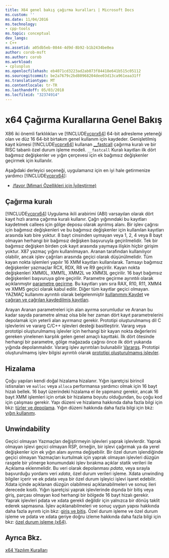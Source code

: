 ```yaml
---
title: X64 genel bakış çağırma kuralları | Microsoft Docs
ms.custom: ''
ms.date: 11/04/2016
ms.technology:
- cpp-tools
ms.topic: conceptual
dev_langs:
- C++
ms.assetid: a05db5eb-0844-4d9d-8b92-b1b2434be0ea
author: corob-msft
ms.author: corob
ms.workload:
- cplusplus
ms.openlocfilehash: eb4071cd3223ad2ab073f84418e641b515c05112
ms.sourcegitcommit: be2a7679c2bd80968204dee03d13ca961eaa31ff
ms.translationtype: MT
ms.contentlocale: tr-TR
ms.lasthandoff: 05/03/2018
ms.locfileid: "32374914"
---
```

# <a name="overview-of-x64-calling-conventions"></a>x64 Çağırma Kurallarına Genel Bakış
X86 iki önemli farklılıkları ve [!INCLUDE[vcprx64](../assembler/inline/includes/vcprx64_md.md)] 64-bit adresleme yeteneği olan ve düz 16 64-bit birtakım genel kullanım için kaydeder. Genişletilmiş kayıt kümesi [!INCLUDE[vcprx64](../assembler/inline/includes/vcprx64_md.md)] kullanan [__fastcall](../cpp/fastcall.md) çağırma kuralı ve bir RISC tabanlı özel durum işleme modeli. `__fastcall` Kuralı kayıtları ilk dört bağımsız değişkenler ve yığın çerçevesi için ek bağımsız değişkenler geçirmek için kullanılır.  
  
 Aşağıdaki derleyici seçeneği, uygulamanız için en iyi hale getirmenize yardımcı [!INCLUDE[vcprx64](../assembler/inline/includes/vcprx64_md.md)]:  
  
-   [/favor (Mimari Özellikleri için İyileştirme)](../build/reference/favor-optimize-for-architecture-specifics.md)  
  
## <a name="calling-convention"></a>Çağırma kuralı  
 [!INCLUDE[vcprx64](../assembler/inline/includes/vcprx64_md.md)] Uygulama ikili arabirimi (ABI) varsayılan olarak dört kayıt hızlı arama çağırma kuralı kullanır. Çağrı yığınındaki bu kayıtları kaydetmek callees için gölge deposu olarak ayrılmış alanı. Bir işlev çağrısı için bağımsız değişkenleri ve bu bağımsız değişkenler için kullanılan kayıtları arasında katı bire yoktur. 8 bayt cinsinden uymayan veya 1, 2, 4 veya 8 bayt olmayan herhangi bir bağımsız değişken başvuruyla geçirilmelidir. Tek bir bağımsız değişken birden çok kayıt arasında yaymaya ilişkin hiçbir girişim yoktur. X87 yazmaç yığını kullanılmayan. Aranan tarafından kullanılıyor olabilir, ancak işlev çağrıları arasında geçici olarak düşünülmelidir. Tüm kayan nokta işlemleri yapılır 16 XMM kayıtları kullanılarak. Tamsayı bağımsız değişkenler yazmaçlar RCX, RDX, R8 ve R9 geçirilir. Kayan nokta değişkenleri XMM0L, XMM1L, XMM2L ve XMM3L geçirilir. 16 bayt bağımsız değişkenleri başvuruya göre geçirilir. Parametre geçirme ayrıntılı olarak açıklanmıştır [parametre geçirme](../build/parameter-passing.md). Bu kayıtları yanı sıra RAX, R10, R11, XMM4 ve XMM5 geçici olarak kabul edilir. Diğer tüm kayıtlar geçici olmayan. YAZMAÇ kullanımı ayrıntılı olarak belgelenmiştir [kullanımını Kaydet](../build/register-usage.md) ve [çağıran ve çağrılan kaydedilmiş kayıtları](../build/caller-callee-saved-registers.md).  
  
 Arayan Aranan parametreleri için alan ayırma sorumludur ve Aranan bu kadar sayıda parametre almaz olsa bile her zaman dört kayıt parametrelerini depolamak için yeterli alan ayırmanız gerekir. Prototipi oluşturulmamış dil C işlevlerini ve vararg C/C++ işlevleri desteği basitleştirir. Vararg veya prototipi oluşturulmamış işlevler için herhangi bir kayan nokta değerlerini gereken yinelenen karşılık gelen genel amaçlı kayıttaki. İlk dört ötesinde herhangi bir parametre, gölge mağazada çağrısı önce ilk dört yukarıda yığında depolanmalıdır. Vararg işlev ayrıntıları bulunabilir [Varargs](../build/varargs.md). Prototipi oluşturulmamış işlev bilgisi ayrıntılı olarak [prototipi oluşturulmamış işlevler](../build/unprototyped-functions.md).  
  
## <a name="alignment"></a>Hizalama  
 Çoğu yapıları kendi doğal hizalama hizalanır. Yığın işaretçisi birincil istisnaları ve `malloc` veya `alloca` performansa yardımcı olmak için 16 bayt hizalı bellek. 16 bayt üzerindeki hizalama el ile yapmanız gerekir, ancak 16 bayt XMM işlemleri için ortak bir hizalama boyutu olduğundan, bu çoğu kod için çalışması gerekir. Yapı düzeni ve hizalama hakkında daha fazla bilgi için bkz: [türler ve depolama](../build/types-and-storage.md). Yığın düzeni hakkında daha fazla bilgi için bkz: [yığın kullanımı](../build/stack-usage.md).  
  
## <a name="unwindability"></a>Unwindability  
 Geçici olmayan Yazmaçları değiştirmeyin işlevleri yaprak işlevlerdir. Yaprak olmayan işlevi geçici olmayan RSP, örneğin, bir işlevi çağırmak ya da yerel değişkenler için ek yığın alanı ayırma değişebilir. Bir özel durum işlendiğinde geçici olmayan Yazmaçları kurtulmak için yaprak olmayan işlevleri düzgün rasgele bir yönerge konumundaki işlev bırakma açıklar statik verileri ile Açıklama eklenmelidir. Bu veri olarak depolanması *pdata*, veya sırayla başvurduğu yordamı veri *xdata*, özel durum verileri işleme. Xdata unwinding bilgiler içerir ve ek pdata veya bir özel durum işleyici işlevi işaret edebilir. Xdata içinde açıklanan düzgün olabilmesi açıklanabilmeleri ve sonuç ileri derecede kısıtlı. Yığın işaretçisi yaprak işlevlerinde dışında bir bitiş veya giriş, parçası olmayan kod herhangi bir bölgede 16 bayt hizalı gerekir. Yaprak işlevleri pdata ve xdata gerekli değildir için yalnızca bir dönüş taklit ederek sapmasına. İşlev açıklanabilmeleri ve sonuç uygun yapısı hakkında daha fazla ayrıntı için bkz: [giriş ve bitiş](../build/prolog-and-epilog.md). Özel durum işleme ve özel durum işleme ve pdata ve xdata geriye doğru izleme hakkında daha fazla bilgi için bkz: [özel durum işleme (x64)](../build/exception-handling-x64.md).  
  
## <a name="see-also"></a>Ayrıca Bkz.  
 [x64 Yazılım Kuralları](../build/x64-software-conventions.md)